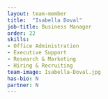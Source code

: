 ```yaml
---
layout: team-member
title:  "Isabella Doval"
job-title: Business Manager
order: 22
skills:
- Office Administration
- Executive Support
- Research & Marketing
- Hiring & Recruiting
team-image: Isabella-Doval.jpg
has-bio: N
partner: N
---
```

